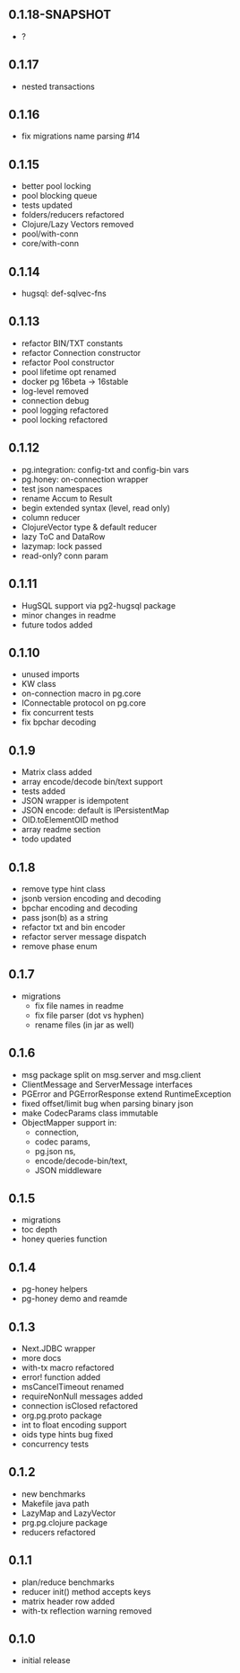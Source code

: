 
## 0.1.18-SNAPSHOT

- ?

## 0.1.17

- nested transactions

## 0.1.16

- fix migrations name parsing #14

## 0.1.15

- better pool locking
- pool blocking queue
- tests updated
- folders/reducers refactored
- Clojure/Lazy Vectors removed
- pool/with-conn
- core/with-conn

## 0.1.14

- hugsql: def-sqlvec-fns

## 0.1.13

- refactor BIN/TXT constants
- refactor Connection constructor
- refactor Pool constructor
- pool lifetime opt renamed
- docker pg 16beta -> 16stable
- log-level removed
- connection debug
- pool logging refactored
- pool locking refactored

## 0.1.12

- pg.integration: config-txt and config-bin vars
- pg.honey: on-connection wrapper
- test json namespaces
- rename Accum to Result
- begin extended syntax (level, read only)
- column reducer
- ClojureVector type & default reducer
- lazy ToC and DataRow
- lazymap: lock passed
- read-only? conn param

## 0.1.11

- HugSQL support via pg2-hugsql package
- minor changes in readme
- future todos added

## 0.1.10

- unused imports
- KW class
- on-connection macro in pg.core
- IConnectable protocol on pg.core
- fix concurrent tests
- fix bpchar decoding

## 0.1.9

- Matrix class added
- array encode/decode bin/text support
- tests added
- JSON wrapper is idempotent
- JSON encode: default is IPersistentMap
- OID.toElementOID method
- array readme section
- todo updated

## 0.1.8

- remove type hint class
- jsonb version encoding and decoding
- bpchar encoding and decoding
- pass json(b) as a string
- refactor txt and bin encoder
- refactor server message dispatch
- remove phase enum

## 0.1.7

- migrations
  - fix file names in readme
  - fix file parser (dot vs hyphen)
  - rename files (in jar as well)

## 0.1.6

- msg package split on msg.server and msg.client
- ClientMessage and ServerMessage interfaces
- PGError and PGErrorResponse extend RuntimeException
- fixed offset/limit bug when parsing binary json
- make CodecParams class immutable
- ObjectMapper support in:
  - connection,
  - codec params,
  - pg.json ns,
  - encode/decode-bin/text,
  - JSON middleware

## 0.1.5

- migrations
- toc depth
- honey queries function

## 0.1.4

- pg-honey helpers
- pg-honey demo and reamde

## 0.1.3

- Next.JDBC wrapper
- more docs
- with-tx macro refactored
- error! function added
- msCancelTimeout renamed
- requireNonNull messages added
- connection isClosed refactored
- org.pg.proto package
- int to float encoding support
- oids type hints bug fixed
- concurrency tests

## 0.1.2

- new benchmarks
- Makefile java path
- LazyMap and LazyVector
- prg.pg.clojure package
- reducers refactored

## 0.1.1

- plan/reduce benchmarks
- reducer init() method accepts keys
- matrix header row added
- with-tx reflection warning removed

## 0.1.0

- initial release
